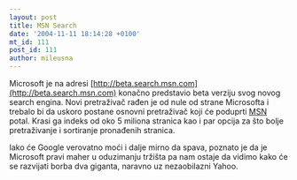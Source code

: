 ```yaml
---
layout: post
title: MSN Search
date: '2004-11-11 18:14:28 +0100'
mt_id: 111
post_id: 111
author: mileusna
---
```

Microsoft je na adresi [http://beta.search.msn.com](http://beta.search.msn.com) konačno predstavio beta verziju svog novog search engina. Novi pretraživač rađen je od nule od strane Microsofta i trebalo bi da uskoro postane osnovni pretraživač koji će poduprti [MSN](http://www.msn.com) potal. Krasi ga indeks od oko 5 miliona stranica kao i par opcija za što bolje pretraživanje i sortiranje pronađenih stranica.

Iako će Google verovatno moći i dalje mirno da spava, poznato je da je Microsoft pravi maher u oduzimanju tržišta pa nam ostaje da vidimo kako će se razvijati borba dva giganta, naravno uz nezaobilazni Yahoo.

